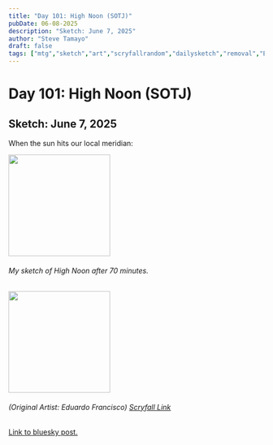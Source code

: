 ```yaml
---
title: "Day 101: High Noon (SOTJ)"
pubDate: 06-08-2025
description: "Sketch: June 7, 2025"
author: "Steve Tamayo"
draft: false
tags: ["mtg","sketch","art","scryfallrandom","dailysketch","removal","Eduardo Francisco"]
---
```

# Day 101: High Noon (SOTJ)
## Sketch: June 7, 2025


When the sun hits our local meridian:


<img src="https://cdn.bsky.app/img/feed_fullsize/plain/did:plc:vlb3baqyfxfheceuqyubujfl/bafkreiadpnrb2kb5dxozwcaqivu2bkiu26jyzmxyve4t7er25y3azzzsuu@jpeg" height="200">


###### My sketch of High Noon after 70 minutes.
<img src="https://cards.scryfall.io/large/front/8/7/879d2dd8-866f-4883-9c69-4ebad476d4a6.jpg?1714001602" height="200">


###### (Original Artist: Eduardo Francisco) [Scryfall Link](https://scryfall.com/card/potj/15p/high-noon)


[Link to bluesky post.](https://bsky.app/profile/sorocoroto.bsky.social/post/3lr5aky6wgk22)